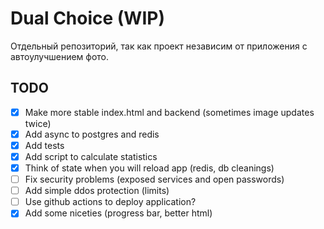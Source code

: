 # Dual Choice (WIP)

Отдельный репозиторий, так как проект независим от приложения с автоулучшением фото.

## TODO

- [x] Make more stable index.html and backend (sometimes image updates twice)
- [x] Add async to postgres and redis
- [x] Add tests
- [x] Add script to calculate statistics    
- [x] Think of state when you will reload app (redis, db cleanings)
- [ ] Fix security problems (exposed services and open passwords)
- [ ] Add simple ddos protection (limits)
- [ ] Use github actions to deploy application?
- [x] Add some niceties (progress bar, better html)
